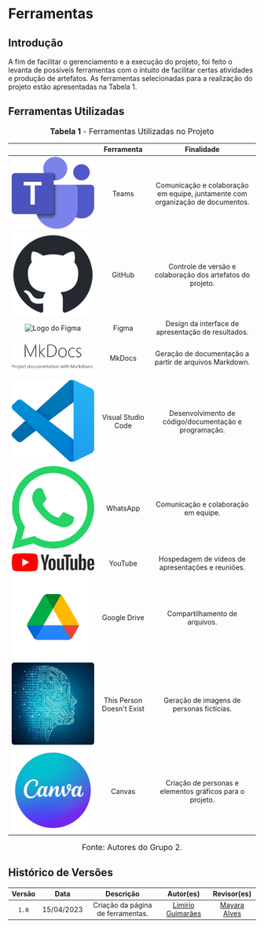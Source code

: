 # Ferramentas

## Introdução

A fim de facilitar o gerenciamento e a execução do projeto, foi feito o levanta de possiveis ferramentas com o intuito de facilitar certas atividades e produção de artefatos. As ferramentas selecionadas para a realização do projeto estão apresentadas na Tabela 1.

## Ferramentas Utilizadas

<font size="3"><p style="text-align: center"><b>Tabela 1</b> - Ferramentas Utilizadas no Projeto</p></font>

|                                                                                                                           |        Ferramenta         |                               Finalidade                               |
| :-----------------------------------------------------------------------------------------------------------------------: | :-----------------------: | :--------------------------------------------------------------------: |
|              ![Logo do Microsoft Teams](../assets/teams.png)             |           Teams           |       Comunicação e colaboração em equipe, juntamente com organização de documentos.                      |                  
|         ![Logo do GitHub](../assets/github.png)                |          GitHub           |  Controle de versão e colaboração dos artefatos do projeto.                   |
|                    ![Logo do Figma](../assets/ferramentas/figma.png)                    |           Figma            |     Design da interface de apresentação de resultados.                    |
|                                    ![Logo do MkDocs](../assets/mkdocs.png)                                    |          MkDocs           |                  Geração de documentação a partir de arquivos Markdown.                              |
|             ![Logo do Visual Studio Code](../assets/vscode.png)             |    Visual Studio Code     |                 Desenvolvimento de código/documentação e programação.                            |
|                 ![Logo do WhatsApp](../assets/whatsapp.png)               |         WhatsApp          |             Comunicação e colaboração em equipe.                         |
|                 ![Logo do YouTube](../assets/youtube.png)                 |          YouTube          |                    Hospedagem de vídeos de apresentações e reuniões.                               |
|               ![Logo do Google Drive](../assets/gdrive.png)              |       Google Drive        |                     Compartilhamento de arquivos.                      |
| ![Logo do This Person Doesn't Exist](../assets/thispersondoesntexist.png)| This Person Doesn't Exist |              Geração de imagens de personas fictícias.               |
| ![Logo do This Person Doesn't Exist](../assets/canvas.jpg) | Canvas |              Criação de personas e elementos gráficos para o projeto.               |

<font size="3"><p style="text-align: center">Fonte: Autores do Grupo 2.</p></font>

## Histórico de Versões

| Versão  |    Data    |                        Descrição                        |                                             Autor(es)                                             |                  Revisor(es)                   |
| :-----: | :--------: | :-----------------------------------------------------: | :-----------------------------------------------------------------------------------------------: | :--------------------------------------------: |
|  `1.0`  | 15/04/2023 |            Criação da página de ferramentas.            | [Limírio Guimarães](https://github.com/LimirioGuimaraes)  | [Mayara Alves](https://github.com/Mayara-tech) |

